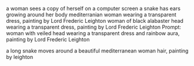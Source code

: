 a woman sees a copy of herself on a computer screen
a snake has ears growing around her body
mediterranian woman wearing a transparent dress, painting by Lord Frederic Leighton
woman of black alabaster head wearing a transparent dress, painting by Lord Frederic Leighton
Prompt: woman with veiled head wearing a transparent dress and rainbow aura, painting by Lord Frederic Leighton

a long snake moves around a beautiful mediterranean woman hair, painting by leighton
